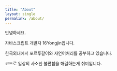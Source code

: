 ```yaml
---
title: "About"
layout: single
permalink: /about/
---
```


안녕하세요.

자바스크립트 개발자 16Yongjin입니다.

한국외대에서 포르투갈어와 자연어처리를 공부하고 있습니다.

코드로 일상의 사소한 불편함을 해결하는게 취미입니다.








